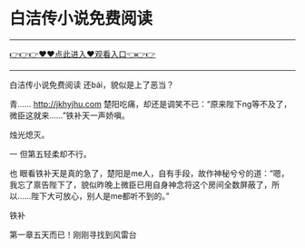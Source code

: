# 白洁传小说免费阅读

<hr/> <a href="https://github.com/kaihcw/xiazai/issues/1">👉👉👉♥♥点此进入♥观看入口👈👉👉</a><hr/>

白洁传小说免费阅读
还bái，貌似是上了恶当？

青……
http://jkhyjhu.com
楚阳吃痛，却还是调笑不已：“原来陛下ng等不及了，微臣这就来……”铁补天一声娇嗔。

烛光熄灭。

一
但第五轻柔却不行。

也
眼看铁补天是真的急了，楚阳是me人，自有手段，故作神秘兮兮的道：“嗯，我忘了禀告陛下了，貌似昨晚上微臣已用自身神念将这个房间全数屏蔽了，所以……陛下大可放心，别人是me都听不到的。”

铁补

第一章五天而已！刚刚寻找到风雷台
